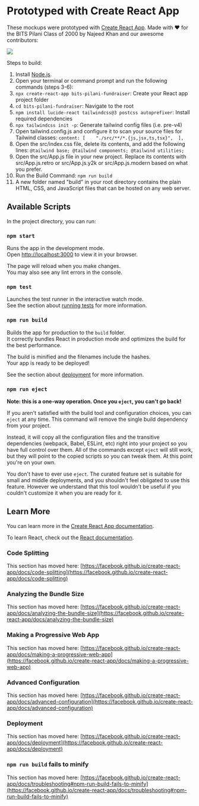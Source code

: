 # Prototyped with Create React App

These mockups were prototyped with [Create React App](https://github.com/facebook/create-react-app). Made with ❤️ for the BITS Pilani Class of 2000 by Najeed Khan and our awesome contributors:

<a href="https://github.com/najeed/bits-pilani-2k-fundraiser/graphs/contributors">
  <img src="https://contrib.rocks/image?repo=najeed/bits-pilani-2k-fundraiser" />
</a>


Steps to build:
1. Install [Node.js](https://nodejs.org/en/download).
2. Open your terminal or command prompt and run the following commands (steps 3-6):
3. `npx create-react-app bits-pilani-fundraiser`: Create your React app project folder
4. `cd bits-pilani-fundraiser`: Navigate to the root
5. `npm install lucide-react tailwindcss@3 postcss autoprefixer`: Install required dependencies
6. `npx tailwindcss init -p`: Generate tailwind config files (i.e. pre-v4)
7. Open tailwind.config.js and configure it to scan your source files for Tailwind classes: `content: [    "./src/**/*.{js,jsx,ts,tsx}",  ],`
8. Open the src/index.css file, delete its contents, and add the following lines:
`@tailwind base;
@tailwind components;
@tailwind utilities;`
9. Open the src/App.js file in your new project. Replace its contents with src/App.js.retro or src/App.js.y2k or src/App.js.modern based on what you prefer.
10. Run the Build Command: `npm run build`
11. A new folder named "build" in your root directory contains the plain HTML, CSS, and JavaScript files that can be hosted on any web server. 

## Available Scripts

In the project directory, you can run:

### `npm start`

Runs the app in the development mode.\
Open [http://localhost:3000](http://localhost:3000) to view it in your browser.

The page will reload when you make changes.\
You may also see any lint errors in the console.

### `npm test`

Launches the test runner in the interactive watch mode.\
See the section about [running tests](https://facebook.github.io/create-react-app/docs/running-tests) for more information.

### `npm run build`

Builds the app for production to the `build` folder.\
It correctly bundles React in production mode and optimizes the build for the best performance.

The build is minified and the filenames include the hashes.\
Your app is ready to be deployed!

See the section about [deployment](https://facebook.github.io/create-react-app/docs/deployment) for more information.

### `npm run eject`

**Note: this is a one-way operation. Once you `eject`, you can't go back!**

If you aren't satisfied with the build tool and configuration choices, you can `eject` at any time. This command will remove the single build dependency from your project.

Instead, it will copy all the configuration files and the transitive dependencies (webpack, Babel, ESLint, etc) right into your project so you have full control over them. All of the commands except `eject` will still work, but they will point to the copied scripts so you can tweak them. At this point you're on your own.

You don't have to ever use `eject`. The curated feature set is suitable for small and middle deployments, and you shouldn't feel obligated to use this feature. However we understand that this tool wouldn't be useful if you couldn't customize it when you are ready for it.

## Learn More

You can learn more in the [Create React App documentation](https://facebook.github.io/create-react-app/docs/getting-started).

To learn React, check out the [React documentation](https://reactjs.org/).

### Code Splitting

This section has moved here: [https://facebook.github.io/create-react-app/docs/code-splitting](https://facebook.github.io/create-react-app/docs/code-splitting)

### Analyzing the Bundle Size

This section has moved here: [https://facebook.github.io/create-react-app/docs/analyzing-the-bundle-size](https://facebook.github.io/create-react-app/docs/analyzing-the-bundle-size)

### Making a Progressive Web App

This section has moved here: [https://facebook.github.io/create-react-app/docs/making-a-progressive-web-app](https://facebook.github.io/create-react-app/docs/making-a-progressive-web-app)

### Advanced Configuration

This section has moved here: [https://facebook.github.io/create-react-app/docs/advanced-configuration](https://facebook.github.io/create-react-app/docs/advanced-configuration)

### Deployment

This section has moved here: [https://facebook.github.io/create-react-app/docs/deployment](https://facebook.github.io/create-react-app/docs/deployment)

### `npm run build` fails to minify

This section has moved here: [https://facebook.github.io/create-react-app/docs/troubleshooting#npm-run-build-fails-to-minify](https://facebook.github.io/create-react-app/docs/troubleshooting#npm-run-build-fails-to-minify)
